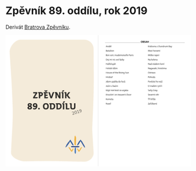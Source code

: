 # Zpěvník 89. oddílu, rok 2019

Derivát [Bratrova Zpěvníku](https://github.com/martisekpetr/bratruv-zpevnik).

![](media/screenshot.png)